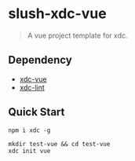 # slush-xdc-vue

> A vue project template for xdc.

## Dependency
- [xdc-vue](https://github.com/x-xdc/xdc-vue/)
- [xdc-lint](https://github.com/x-xdc/xdc-lint/)

## Quick Start
```shell
npm i xdc -g

mkdir test-vue && cd test-vue
xdc init vue
```
